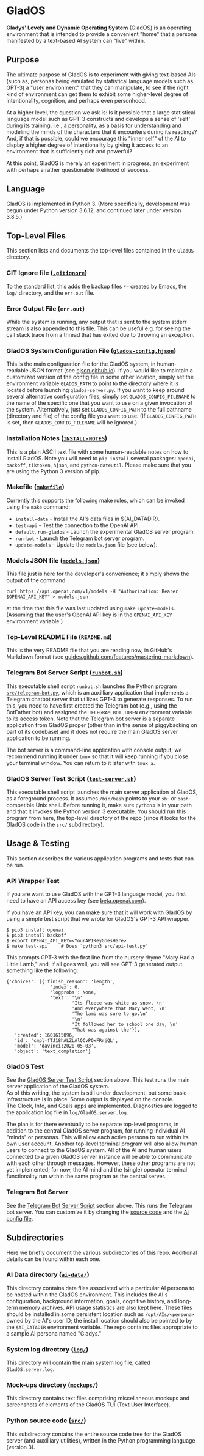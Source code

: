 # GladOS

**Gladys' Lovely and Dynamic Operating System** (GladOS) is an operating
environment that is intended to provide a convenient "home" that a
persona manifested by a text-based AI system can "live" within.

## Purpose

The ultimate purpose of GladOS is to experiment with giving text-based
AIs (such as, personas being emulated by statistical language models
such as GPT-3) a "user environment" that they can manipulate, to see
if the right kind of environment can get them to exhibit some
higher-level degree of intentionality, cognition, and perhaps even
personhood.

At a higher level, the question we ask is: Is it possible that a large
statistical language model such as GPT-3 constructs and develops a
sense of 'self' during its training, i.e., a personality, as a basis
for understanding and modeling the minds of the characters that it
encounters during its readings?  And, if that is possible, could we
encourage this "inner self" of the AI to display a higher degree of
intentionality by giving it access to an environment that is
sufficiently rich and powerful?

At this point, GladOS is merely an experiment in progress, an 
experiment with perhaps a rather questionable likelihood of success.

## Language

GladOS is implemented in Python 3.  (More specifically, development
was begun under Python version 3.6.12, and continued later under 
version 3.8.5.)

## Top-Level Files

This section lists and documents the top-level files contained in the
`GladOS` directory.

### GIT Ignore file ([`.gitignore`](.gitignore ".gitignore file"))

To the standard list, this adds the backup files `*~` created by
Emacs, the `log/` directory, and the `err.out` file.

### Error Output File (`err.out`)

While the system is running, any output that is sent to the system
stderr stream is also appended to this file.  This can be useful
e.g. for seeing the call stack trace from a thread that has exited due
to throwing an exception.

### GladOS System Configuration File ([`glados-config.hjson`](glados-config.hjson "glados-config.hjson file"))

This is the main configuration file for the GladOS system, in
human-readable JSON format (see
[hjson.github.io](https://hjson.github.io/)).  If you would like to
maintain a customized version of the config file in some other
location, simply set the environment variable `GLADOS_PATH` to point
to the directory where it is located before launching
`glados-server.py`.  If you want to keep around several alternative
configuration files, simply set `GLADOS_CONFIG_FILENAME` to the name
of the specific one that you want to use on a given invocation of the
system.  Alternatively, just set `GLADOS_CONFIG_PATH` to the full
pathname (directory and file) of the config file you want to use.  (If
`GLADOS_CONFIG_PATH` is set, then `GLADOS_CONFIG_FILENAME` will be
ignored.)

### Installation Notes ([`INSTALL-NOTES`](INSTALL-NOTES "INSTALL-NOTES file"))

This is a plain ASCII text file with some human-readable notes on how
to install GladOS.  Note you will need to `pip install` several packages: 
`openai`, `backoff`, `tiktoken`, `hjson`, and `python-dateutil`.  Please 
make sure that you are using the Python 3 version of pip.

### Makefile ([`makefile`](makefile "makefile"))

Currently this supports the following make rules, which can be invoked using the ``make`` command:

* ``install-data`` - Install the AI's data files in $(AI_DATADIR).
* ``test-api`` - Test the connection to the OpenAI API.
* ``default``, ``run-glados`` - Launch the experimental GladOS server program.
* ``run-bot`` - Launch the Telegram bot server program.
* ``update-models`` - Update the ``models.json`` file (see below).

### Models JSON file ([`models.json`](models.json "models.json file"))

This file just is here for the developer's convenience; it simply shows the output of the command

    curl https://api.openai.com/v1/models -H "Authorization: Bearer $OPENAI_API_KEY" > models.json

at the time that this file was last updated using ``make
update-models``. (Assuming that the user's OpenAI API key is in the
`OPENAI_API_KEY` environment variable.)

### Top-Level README File (`README.md`)

This is the very README file that you are reading now, in GitHub's
Markdown format (see
[guides.github.com/features/mastering-markdown](https://guides.github.com/features/mastering-markdown/)).

### <a name="telegram-server">Telegram Bot Server Script</a> ([`runbot.sh`](runbot.sh "runbot.sh file"))

This executable shell script `runbot.sh` launches the Python program 
[`src/telegram-bot.py`](src/telegram-bot.py "src/telegram-bot.py file"), 
which is an auxilliary application that implements a Telegram chatbot 
server that utilizes GPT-3 to generate responses.  To run this, you 
need to have first created the Telegram bot (e.g., using the BotFather 
bot) and assigned the `TELEGRAM_BOT_TOKEN` environment variable to its 
access token. Note that the Telegram bot server is a separate 
application from GladOS proper (other than in the sense of piggybacking 
on part of its codebase) and it does not require the main GladOS server 
application to be running.

The bot server is a command-line application with console output; we 
recommend running it under `tmux` so that it will keep running if you
close your terminal window. You can return to it later with `tmux a`.

### <a name="glados-server">GladOS Server Test Script</a> ([`test-server.sh`](test-server.sh "test-server.sh file"))

This executable shell script launches the main server application of
GladOS, as a foreground process.  It assumes `/bin/bash` points to
your `sh`- or `bash`-compatible Unix shell.  Before running it, make
sure `python3` is in your path and that it invokes the Python version
3 executable.  You should run this program from here, the top-level
directory of the repo (since it looks for the GladOS code in the `src/`
subdirectory).

## Usage & Testing

This section describes the various application programs and tests that can be run.

### API Wrapper Test

If you are want to use GladOS with the GPT-3 language model, you first
need to have an API access key (see
[beta.openai.com](https://beta.openai.com/)).

If you have an API key, you can make sure that it will work with
GladOS by using a simple test script that we wrote for GladOS's GPT-3
API wrapper.

    $ pip3 install openai
    $ pip3 install backoff
    $ export OPENAI_API_KEY=<YourAPIKeyGoesHere>
    $ make test-api		# Does `python3 src/api-test.py`

This prompts GPT-3 with the first line from the nursery rhyme "Mary
Had a Little Lamb," and, if all goes well, you will see GPT-3
generated output something like the following:

    {'choices': [{'finish_reason': 'length',
                    'index': 0,
                    'logprobs': None,
                    'text': '\n'
                            'Its fleece was white as snow, \n'
                            'And everywhere that Mary went, \n'
                            'The lamb was sure to go.\n'
                            '\n'
                            'It followed her to school one day, \n'
                            'That was against the'}],
       'created': 1601615096,
       'id': 'cmpl-fTJ18hALZLAlQCvPOxFRrjQL',
       'model': 'davinci:2020-05-03',
       'object': 'text_completion'}

### GladOS Test

See the [GladOS Server Test Script](#glados-server) section 
above.  This test runs the main server application of the GladOS system.  
As of this writing, the system is still under development, but some basic 
infrastructure is in place.  Some output is displayed on the console.  
The Clock, Info, and Goals apps are implemented.  Diagnostics are logged 
to the application log file in `log/GladOS.server.log`.

The plan is for there eventually to be separate top-level programs, in
addition to the central GladOS server program, for running individual
AI "minds" or personas. This will allow each active persona to run
within its own user account. Another top-level terminal program will
also allow human users to connect to the GladOS system. All of the AI
and human users connected to a given GladOS server instance will be
able to communicate with each other through messages. However, these
other programs are not yet implemented; for now, the AI mind and the
(single) operator terminal functionality run within the same program
as the central server.

### Telegram Bot Server

See the [Telegram Bot Server Script](#telegram-server)
section above.  This runs the Telegram bot server.  You can customize
it by changing the [source code](src/telegram-bot.py) and the [AI 
config file](ai-data/ai-config.hjson).

## Subdirectories

Here we briefly document the various subdirectories of this repo.
Additional details can be found within each one.

### AI Data directory ([`ai-data/`](ai-data "ai-data/ subdirectory"))

This directory contains data files associated with a particular AI
persona to be hosted within the GladOS environment.  This includes the
AI's configuration, background information, goals, cognitive history,
and long-term memory archives.  API usage statistics are also kept
here.  These files should be installed in some persistent location
such as `/opt/AIs/<persona>` owned by the AI's user ID; the install
location should also be pointed to by the `$AI_DATADIR` environment
variable.  The repo contains files appropriate to a sample AI persona
named "Gladys."

### System log directory ([`log/`](log "log/ subdirectory"))

This directory will contain the main system log file, called
`GladOS.server.log`.

### Mock-ups directory ([`mockups/`](mockups "mockups/ subdirectory"))

This directory contains text files comprising miscellaneous mockups
and screenshots of elements of the GladOS TUI (Text User Interface).

### Python source code ([`src/`](src "src/ subdirectory"))

This subdirectory contains the entire source code tree for the GladOS
server (and auxilliary utilities), written in the Python programming
language (version 3).
